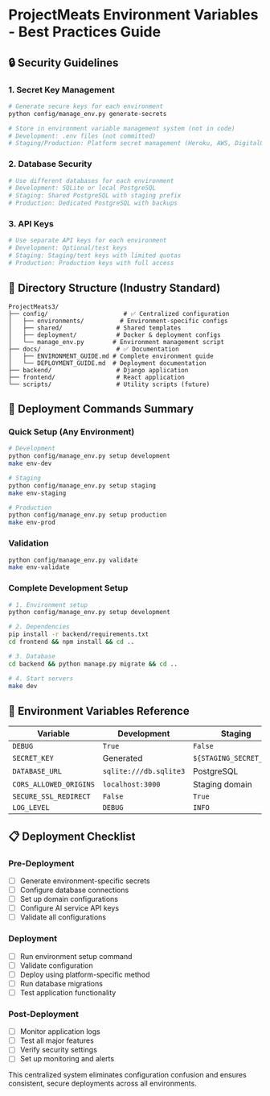 # ProjectMeats Environment Variables - Best Practices Guide

## 🔒 Security Guidelines

### 1. Secret Key Management
```bash
# Generate secure keys for each environment
python config/manage_env.py generate-secrets

# Store in environment variable management system (not in code)
# Development: .env files (not committed)
# Staging/Production: Platform secret management (Heroku, AWS, DigitalOcean, etc.)
```

### 2. Database Security
```bash
# Use different databases for each environment
# Development: SQLite or local PostgreSQL
# Staging: Shared PostgreSQL with staging prefix
# Production: Dedicated PostgreSQL with backups
```

### 3. API Keys
```bash
# Use separate API keys for each environment
# Development: Optional/test keys
# Staging: Staging/test keys with limited quotas
# Production: Production keys with full access
```

## 📁 Directory Structure (Industry Standard)

```
ProjectMeats3/
├── config/                     # ✅ Centralized configuration
│   ├── environments/          # Environment-specific configs
│   ├── shared/               # Shared templates
│   ├── deployment/           # Docker & deployment configs
│   └── manage_env.py        # Environment management script
├── docs/                     # ✅ Documentation
│   ├── ENVIRONMENT_GUIDE.md # Complete environment guide
│   └── DEPLOYMENT_GUIDE.md  # Deployment documentation
├── backend/                  # Django application
├── frontend/                 # React application
└── scripts/                  # Utility scripts (future)
```

## 🚀 Deployment Commands Summary

### Quick Setup (Any Environment)
```bash
# Development
python config/manage_env.py setup development
make env-dev

# Staging  
python config/manage_env.py setup staging
make env-staging

# Production
python config/manage_env.py setup production
make env-prod
```

### Validation
```bash
python config/manage_env.py validate
make env-validate
```

### Complete Development Setup
```bash
# 1. Environment setup
python config/manage_env.py setup development

# 2. Dependencies
pip install -r backend/requirements.txt
cd frontend && npm install && cd ..

# 3. Database
cd backend && python manage.py migrate && cd ..

# 4. Start servers
make dev
```

## 🔧 Environment Variables Reference

| Variable | Development | Staging | Production |
|----------|-------------|---------|------------|
| `DEBUG` | `True` | `False` | `False` |
| `SECRET_KEY` | Generated | `${STAGING_SECRET_KEY}` | `${PRODUCTION_SECRET_KEY}` |
| `DATABASE_URL` | `sqlite:///db.sqlite3` | PostgreSQL | PostgreSQL + pooling |
| `CORS_ALLOWED_ORIGINS` | `localhost:3000` | Staging domain | Production domain only |
| `SECURE_SSL_REDIRECT` | `False` | `True` | `True` |
| `LOG_LEVEL` | `DEBUG` | `INFO` | `WARNING` |

## 📋 Deployment Checklist

### Pre-Deployment
- [ ] Generate environment-specific secrets
- [ ] Configure database connections
- [ ] Set up domain configurations
- [ ] Configure AI service API keys
- [ ] Validate all configurations

### Deployment
- [ ] Run environment setup command
- [ ] Validate configuration
- [ ] Deploy using platform-specific method
- [ ] Run database migrations
- [ ] Test application functionality

### Post-Deployment
- [ ] Monitor application logs
- [ ] Test all major features
- [ ] Verify security settings
- [ ] Set up monitoring and alerts

This centralized system eliminates configuration confusion and ensures consistent, secure deployments across all environments.